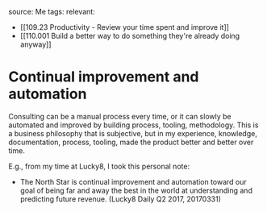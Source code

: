 source: Me
tags: 
relevant: 
- [[109.23 Productivity - Review your time spent and improve it]]
- [[110.001 Build a better way to do something they're already doing anyway]]

# Continual improvement and automation

Consulting can be a manual process every time, or it can slowly be automated and improved by building process, tooling, methodology. This is a business philosophy that is subjective, but in my experience, knowledge, documentation, process, tooling, made the product better and better over time.

E.g., from my time at Lucky8, I took this personal note:
- The North Star is continual improvement and automation toward our goal of being far and away the best in the world at understanding and predicting future revenue. (Lucky8 Daily Q2 2017, 20170331)